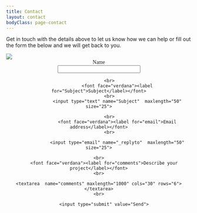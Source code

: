 ```yaml
---
title: Contact
layout: contact
bodyClass: page-contact
---
```


Get in touch with the details above to let us know how we can help or fill out the form the below and we will get back to you.

<img src="/consulting/images/map-aix.jpg">

<form action="https://formspree.io/xavier.avrillier@gmail.com" method="POST">
<center>
                  <font face="verdana"><label for="Name">Name</label></font>
            <br>
                  <input type="text" name="Name / Company"  maxlength="50" size="25">

            <br>
                  <font face="verdana"><label for="Subject">Subject</label></font>
            <br>
                  <input type="text" name="Subject"  maxlength="50" size="25">

            <br>
                  <font face="verdana"><label for="email">Email address</label></font>
            <br>

                  <input type="email" name="_replyto"  maxlength="50" size="25">

	<br>
  		<font face="verdana"><label for="comments">Describe your project</label></font>
	<br>

  	<textarea  name="comments" maxlength="1000" cols="30" rows="6"></textarea>
	<br>

        <input type="submit" value="Send">
<br>

</center>
</form> 
